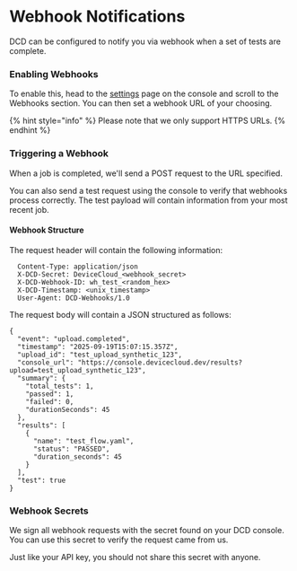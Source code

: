# Webhook Notifications

DCD can be configured to notify you via webhook when a set of tests are complete.

### Enabling Webhooks

To enable this, head to the [settings](https://console.devicecloud.dev/settings) page on the console and scroll to the Webhooks section. You can then set a webhook URL of your choosing.

{% hint style="info" %}
Please note that we only support HTTPS URLs.
{% endhint %}

### Triggering a Webhook

When a job is completed, we'll send a POST request to the URL specified.

You can also send a test request using the console to verify that webhooks process correctly. The test payload will contain information from your most recent job.

#### Webhook Structure

The request header will contain the following information:

```
  Content-Type: application/json
  X-DCD-Secret: DeviceCloud_<webhook_secret>
  X-DCD-Webhook-ID: wh_test_<random_hex>
  X-DCD-Timestamp: <unix_timestamp>
  User-Agent: DCD-Webhooks/1.0
```

The request body will contain a JSON structured as follows:

```
{
  "event": "upload.completed",
  "timestamp": "2025-09-19T15:07:15.357Z",
  "upload_id": "test_upload_synthetic_123",
  "console_url": "https://console.devicecloud.dev/results?upload=test_upload_synthetic_123",
  "summary": {
    "total_tests": 1,
    "passed": 1,
    "failed": 0,
    "durationSeconds": 45
  },
  "results": [
    {
      "name": "test_flow.yaml",
      "status": "PASSED",
      "duration_seconds": 45
    }
  ],
  "test": true
}
```

### Webhook Secrets

We sign all webhook requests with the secret found on your DCD console. You can use this secret to verify the request came from us.

Just like your API key, you should not share this secret with anyone.
